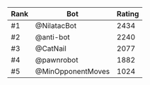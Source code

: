 Rank|Bot|Rating
---|---|---
#1|@NilatacBot|2434
#2|@anti-bot|2240
#3|@CatNail|2077
#4|@pawnrobot|1882
#5|@MinOpponentMoves|1024
